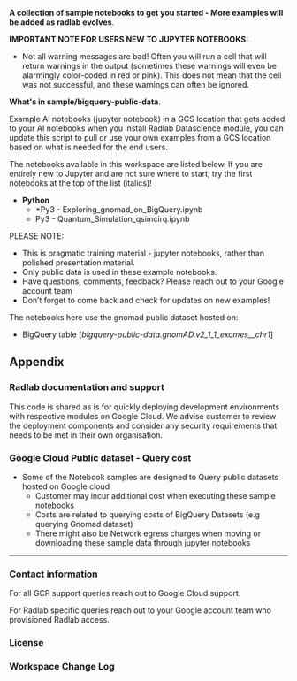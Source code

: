 
**A collection of sample notebooks to get you started - More examples will be added as radlab evolves**.


**IMPORTANT NOTE FOR USERS NEW TO JUPYTER NOTEBOOKS:**

* Not all warning messages are bad! Often you will run a cell that will return warnings in the output (sometimes these warnings will even be alarmingly color-coded in red or pink). This does not mean that the cell was not successful, and these warnings can often be ignored.


**What's in sample/bigquery-public-data**.

Example AI notebooks (jupyter notebook) in a GCS location that gets added to your AI notebooks when you install Radlab Datascience module, you can update this script to pull or use your own examples from a GCS location based on what is needed for the end users.
 
The notebooks available in this workspace are listed below. If you are entirely new to Jupyter and are not sure where to start, try the first  notebooks at the top of the list (italics)!

* **Python**
    * *Py3 - Exploring_gnomad_on_BigQuery.ipynb
    * Py3 - Quantum_Simulation_qsimcirq.ipynb

PLEASE NOTE:

* This is pragmatic training material - jupyter notebooks, rather than polished presentation material. 
* Only public data is used in these example notebooks.
* Have questions, comments, feedback? Please reach out to your Google account team
* Don’t forget to come back and check for updates on new examples!

The notebooks here use the gnomad public dataset hosted on:

* BigQuery table [*bigquery-public-data.gnomAD.v2_1_1_exomes__chr1*]

## Appendix

### Radlab documentation and support

This code is shared as is for quickly deploying development environments with respective modules on Google Cloud. We advise customer to review the deployment components and consider any security requirements that needs to be met in their own organisation.

### Google Cloud Public dataset - Query cost

* Some of the Notebook samples are designed to Query public datasets hosted on Google cloud
    * Customer may incur additional cost when executing these sample notebooks
    * Costs are related to querying costs of BigQuery Datasets (e.g querying Gnomad dataset)
    * There might also be Network egress charges when moving or downloading these sample data through jupyter notebooks

---

### Contact information

For all GCP support queries reach out to Google Cloud support.

For Radlab specific queries reach out to your Google account team who provisioned Radlab access.

### License

### Workspace Change Log

